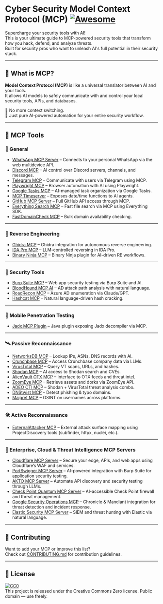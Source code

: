 # Cyber Security Model Context Protocol (MCP) [![Awesome](https://awesome.re/badge.svg)](https://awesome.re)

Supercharge your security tools with AI!  
This is your ultimate guide to MCP-powered security tools that transform how you hack, defend, and analyze threats.  
Built for security pros who want to unleash AI's full potential in their security stack.

---

## 🚀 What is MCP?

**Model Context Protocol (MCP)** is like a universal translator between AI and your tools.  
It allows AI models to safely communicate with and control your local security tools, APIs, and databases.

🔄 No more context switching.  
🤖 Just pure AI-powered automation for your entire security workflow.

---

## 🧰 MCP Tools

### 🔧 General
- [WhatsApp MCP Server](https://github.com/lharries/whatsapp-mcp) – Connects to your personal WhatsApp via the web multidevice API.
- [Discord MCP](https://github.com/BurtTheCoder/mcp-discord) – AI control over Discord servers, channels, and messages.
- [Telegram MCP](https://github.com/qpd-v/mcp-communicator-telegram) – Communicate with users via Telegram using MCP.
- [Playwright MCP](https://github.com/microsoft/playwright-mcp) – Browser automation with AI using Playwright.
- [Google Tasks MCP](https://github.com/BurtTheCoder/gtasks-mcp) – AI-managed task organization via Google Tasks.
- [MCP Timeserver](https://github.com/SecretiveShell/MCP-timeserver) – Exposes date/time functions to AI agents.
- [GitHub MCP Server](https://github.com/github/github-mcp-server) – Full GitHub API access through MCP.
- [Everything Search MCP](https://github.com/mamertofabian/mcp-everything-search) – Fast file search via MCP using Everything SDK.
- [FastDomainCheck MCP](https://github.com/bingal/FastDomainCheck-MCP-Server) – Bulk domain availability checking.

---

### 🧬 Reverse Engineering
- [Ghidra MCP](https://github.com/LaurieWired/GhidraMCP) – Ghidra integration for autonomous reverse engineering.
- [IDA Pro MCP](https://github.com/mrexodia/ida-pro-mcp) – LLM-controlled reversing in IDA Pro.
- [Binary Ninja MCP](https://github.com/MCPPhalanx/binaryninja-mcp) – Binary Ninja plugin for AI-driven RE workflows.

---

### 🔐 Security Tools
- [Burp Suite MCP](https://github.com/PortSwigger/mcp-server) – Web app security testing via Burp Suite and AI.
- [BloodHound MCP AI](https://github.com/MorDavid/BloodHound-MCP-AI) – AD attack path analysis with natural language.
- [RoadRecon MCP](https://github.com/atomicchonk/roadrecon_mcp_server) – Azure AD enumeration via Claude/GPT.
- [Hashcat MCP](https://github.com/MorDavid/hashcat-mcp) – Natural language-driven hash cracking.

---

### 📱 Mobile Penetration Testing
- [Jadx MCP Plugin](https://github.com/mobilehackinglab/jadx-mcp-plugin) – Java plugin exposing Jadx decompiler via MCP.

---

### 🛰️ Passive Reconnaissance
- [NetworksDB MCP](https://github.com/MorDavid/NetworksDB-MCP) – Lookup IPs, ASNs, DNS records with AI.
- [Crunchbase MCP](https://github.com/Cyreslab-AI/crunchbase-mcp-server) – Access Crunchbase company data via LLMs.
- [VirusTotal MCP](https://github.com/BurtTheCoder/mcp-virustotal) – Query VT scans, URLs, and hashes.
- [Shodan MCP](https://github.com/BurtTheCoder/mcp-shodan) – AI access to Shodan search and CVEs.
- [AlienVault OTX MCP](https://github.com/mrwadams/otx-mcp) – Interface to OTX feeds and threat intel.
- [ZoomEye MCP](https://github.com/zoomeye-ai/mcp_zoomeye) – Retrieve assets and dorks via ZoomEye API.
- [ADEO CTI MCP](https://github.com/ADEOSec/mcp-shodan) – Shodan + VirusTotal threat analysis combo.
- [DNStwist MCP](https://github.com/BurtTheCoder/mcp-dnstwist) – Detect phishing & typo domains.
- [Maigret MCP](https://github.com/BurtTheCoder/mcp-maigret) – OSINT on usernames across platforms.

---

### 🛠️ Active Reconnaissance
- [ExternalAttacker MCP](https://github.com/MorDavid/ExternalAttacker-MCP) – External attack surface mapping using ProjectDiscovery tools (subfinder, httpx, nuclei, etc.).

---

### 🏢 Enterprise, Cloud & Threat Intelligence MCP Servers
- [Cloudflare MCP Server](https://github.com/cloudflare/mcp-server-cloudflare) – Secure your edge, APIs, and web apps using Cloudflare’s WAF and services.
- [PortSwigger MCP Server](https://github.com/PortSwigger/mcp-server) – AI-powered integration with Burp Suite for application security testing.
- [AKTO MCP Server](https://www.akto.io/mcp) – Automate API discovery and security testing through LLMs.
- [Check Point Quantum MCP Server](https://github.com/CheckPointSW/mcp-servers) – AI-accessible Check Point firewall and threat management.
- [Google Security Operations MCP](https://github.com/google/mcp-security) – Chronicle & Mandiant integration for threat detection and incident response.
- [Elastic Security MCP Server](https://github.com/elastic/mcp-server-elasticsearch) – SIEM and threat hunting with Elastic via natural language.

---

## 🤝 Contributing
Want to add your MCP or improve this list?  
Check out [CONTRIBUTING.md](CONTRIBUTING.md) for contribution guidelines.

---

## 🧾 License

[![CC0](https://mirrors.creativecommons.org/presskit/buttons/88x31/svg/cc-zero.svg)](https://creativecommons.org/publicdomain/zero/1.0)  
This project is released under the Creative Commons Zero license. Public domain — use freely.

